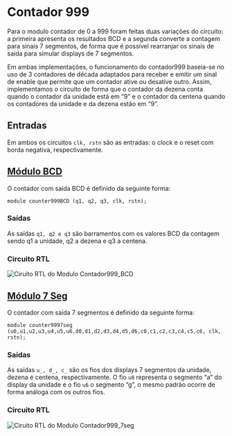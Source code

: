 # Contador 999

Para o modulo contador de 0 a 999 foram feitas duas variações do circuito: a primeira apresenta os resultados BCD e a segunda converte a contagem para sinais 7 segmentos, de forma que é possível rearranjar os sinais de saída para simular displays de 7 segmentos.

Em ambas implementações, o funcionamento do contador999 baseia-se no uso de 3 contadores de década adaptados para receber e emitir um sinal de enable que permite que um contador ative ou desative outro. Assim, implementamos o circuito de forma que o contador da dezena conta quando o contador da unidade está em “9” e o contador da centena quando os contadores da unidade e da dezena estão em “9”.

## Entradas
Em ambos os circuitos ```clk, rstn``` são as entradas: o clock e o reset com borda negativa, respectivamente. 

## [Módulo BCD](/Contador999/contador999_BCD.v)
O contador com saída BCD é definido da seguinte forma:

```module counter999BCD (q1, q2, q3, clk, rstn);```

### Saídas

As saídas ```q1, q2 e q3``` são barramentos com os valores BCD da contagem sendo q1 a unidade, q2 a dezena e q3 a centena.

### Circuito RTL

![Ciruito RTL do Modulo Contador999_BCD](/imgs/RTL_Circuit_Contador999_BCD_Module.png)

## [Módulo 7 Seg](/Contador999/contador999_7seg.v)

O contador com saída 7 segmentos é definido da seguinte forma:

```module counter9997seg (u0,u1,u2,u3,u4,u5,u6,d0,d1,d2,d3,d4,d5,d6,c0,c1,c2,c3,c4,c5,c6, clk, rstn);```

### Saídas

As saídas ```u_, d_, c_``` são os fios dos displays 7 segmentos da unidade, dezena e centena, respectivamente. O fio ```u0``` representa o segmento “a” do display da unidade e o fio ```u6``` o segmento “g”, o mesmo padrão ocorre de forma análoga com os outros fios.

### Circuito RTL

![Ciruito RTL do Modulo Contador999_7seg](/imgs/RTL_Circuit_Contador999_7seg_Module.png)